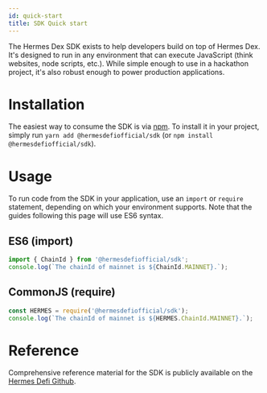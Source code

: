 ```yaml
---
id: quick-start
title: SDK Quick start
---
```


The Hermes Dex SDK exists to help developers build on top of Hermes Dex. It's designed to run in any environment that can execute JavaScript (think websites, node scripts, etc.). While simple enough to use in a hackathon project, it's also robust enough to power production applications.

# Installation

The easiest way to consume the SDK is via [npm](https://github.com/Hermes-defi/hermes-sdk). To install it in your project, simply run `yarn add @hermesdefiofficial/sdk` (or `npm install @hermesdefiofficial/sdk`).

# Usage

To run code from the SDK in your application, use an `import` or `require` statement, depending on which your environment supports. Note that the guides following this page will use ES6 syntax.

## ES6 (import)

```typescript
import { ChainId } from '@hermesdefiofficial/sdk';
console.log(`The chainId of mainnet is ${ChainId.MAINNET}.`);
```

## CommonJS (require)

```typescript
const HERMES = require('@hermesdefiofficial/sdk');
console.log(`The chainId of mainnet is ${HERMES.ChainId.MAINNET}.`);
```

# Reference

Comprehensive reference material for the SDK is publicly available on the [Hermes Defi Github](https://github.com/Hermes-defi).

